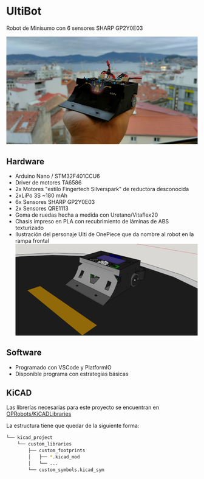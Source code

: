 # UltiBot

Robot de Minisumo con 6 sensores SHARP GP2Y0E03

![UltiBot](./images/UltiBot_finish.png "UltiBot")

## Hardware
- Arduino Nano / STM32F401CCU6
- Driver de motores TA6586
- 2x Motores "estilo Fingertech Silverspark" de reductora desconocida
- 2xLiPo 3S ~180 mAh
- 6x Sensores SHARP GP2Y0E03
- 2x Sensores QRE1113
- Goma de ruedas hecha a medida con Uretano/Vitaflex20
- Chasis impreso en PLA con recubrimiento de láminas de ABS texturizado
- Ilustración del personaje Ulti de OnePiece que da nombre al robot en la rampa frontal
![UltiBot Chasis](./images/UltiBot_3d_model.png "UltiBot - Chasis")

## Software
- Programado con VSCode y PlatformIO
- Disponible programa con estrategias básicas


## KiCAD

Las librerías necesarias para este proyecto se encuentran en [OPRobots/KiCADLibraries](https://github.com/OPRobots/KiCADLibraries)

La estructura tiene que quedar de la siguiente forma:

```bash
└── kicad_project
    └── custom_libraries
        ├── custom_footprints
        │   ├── *.kicad_mod
        │   └── ...
        └── custom_symbols.kicad_sym
```